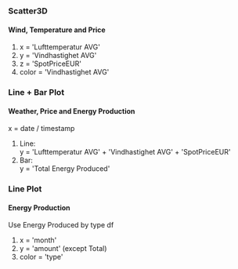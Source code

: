 ### Scatter3D  
#### Wind, Temperature and Price

1. x = 'Lufttemperatur AVG'
2. y = 'Vindhastighet AVG'
3. z = 'SpotPriceEUR'
4. color = 'Vindhastighet AVG'  
  
  
### Line + Bar Plot
#### Weather, Price and Energy Production
    
x = date / timestamp  
1. Line:  
y = 'Lufttemperatur AVG' + 'Vindhastighet AVG' + 'SpotPriceEUR'
2. Bar:  
y = 'Total Energy Produced'
  

### Line Plot  
#### Energy Production
  
Use Energy Produced by type df
1. x = 'month'
2. y = 'amount' (except Total)
3. color = 'type'
